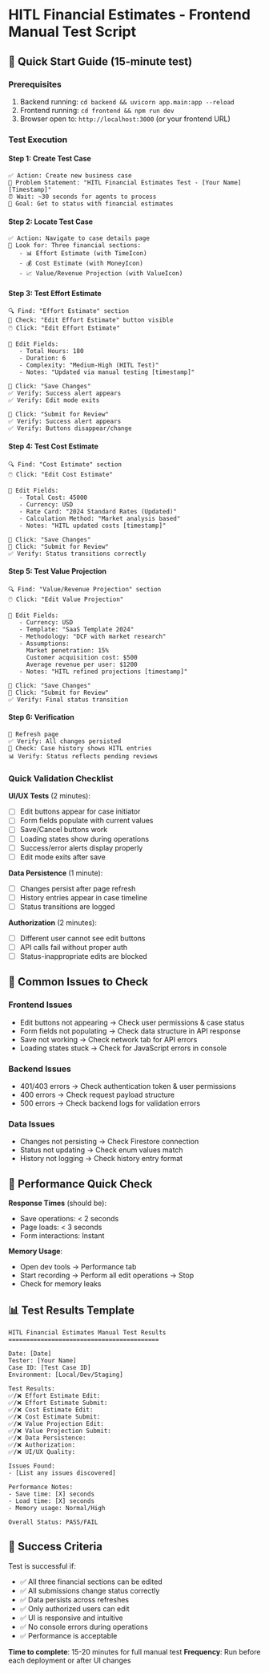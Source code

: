 # HITL Financial Estimates - Frontend Manual Test Script

## 🎯 Quick Start Guide (15-minute test)

### Prerequisites
1. Backend running: `cd backend && uvicorn app.main:app --reload`
2. Frontend running: `cd frontend && npm run dev`
3. Browser open to: `http://localhost:3000` (or your frontend URL)

### Test Execution

#### Step 1: Create Test Case
```
✅ Action: Create new business case
📝 Problem Statement: "HITL Financial Estimates Test - [Your Name] [Timestamp]"
⏰ Wait: ~30 seconds for agents to process
🎯 Goal: Get to status with financial estimates
```

#### Step 2: Locate Test Case
```
✅ Action: Navigate to case details page
👀 Look for: Three financial sections:
   - 📊 Effort Estimate (with TimeIcon)
   - 💰 Cost Estimate (with MoneyIcon) 
   - 📈 Value/Revenue Projection (with ValueIcon)
```

#### Step 3: Test Effort Estimate
```
🔍 Find: "Effort Estimate" section
👀 Check: "Edit Effort Estimate" button visible
🖱️ Click: "Edit Effort Estimate"

📝 Edit Fields:
   - Total Hours: 180
   - Duration: 6
   - Complexity: "Medium-High (HITL Test)"
   - Notes: "Updated via manual testing [timestamp]"

💾 Click: "Save Changes"
✅ Verify: Success alert appears
✅ Verify: Edit mode exits

🚀 Click: "Submit for Review"
✅ Verify: Success alert appears
✅ Verify: Buttons disappear/change
```

#### Step 4: Test Cost Estimate
```
🔍 Find: "Cost Estimate" section
🖱️ Click: "Edit Cost Estimate"

📝 Edit Fields:
   - Total Cost: 45000
   - Currency: USD
   - Rate Card: "2024 Standard Rates (Updated)"
   - Calculation Method: "Market analysis based"
   - Notes: "HITL updated costs [timestamp]"

💾 Click: "Save Changes"
🚀 Click: "Submit for Review"
✅ Verify: Status transitions correctly
```

#### Step 5: Test Value Projection
```
🔍 Find: "Value/Revenue Projection" section
🖱️ Click: "Edit Value Projection"

📝 Edit Fields:
   - Currency: USD
   - Template: "SaaS Template 2024"
   - Methodology: "DCF with market research"
   - Assumptions: 
     Market penetration: 15%
     Customer acquisition cost: $500
     Average revenue per user: $1200
   - Notes: "HITL refined projections [timestamp]"

💾 Click: "Save Changes"
🚀 Click: "Submit for Review"
✅ Verify: Final status transition
```

#### Step 6: Verification
```
🔄 Refresh page
✅ Verify: All changes persisted
👀 Check: Case history shows HITL entries
📊 Verify: Status reflects pending reviews
```

### Quick Validation Checklist

**UI/UX Tests** (2 minutes):
- [ ] Edit buttons appear for case initiator
- [ ] Form fields populate with current values
- [ ] Save/Cancel buttons work
- [ ] Loading states show during operations
- [ ] Success/error alerts display properly
- [ ] Edit mode exits after save

**Data Persistence** (1 minute):
- [ ] Changes persist after page refresh
- [ ] History entries appear in case timeline
- [ ] Status transitions are logged

**Authorization** (2 minutes):
- [ ] Different user cannot see edit buttons
- [ ] API calls fail without proper auth
- [ ] Status-inappropriate edits are blocked

## 🐛 Common Issues to Check

### Frontend Issues
- Edit buttons not appearing → Check user permissions & case status
- Form fields not populating → Check data structure in API response
- Save not working → Check network tab for API errors
- Loading states stuck → Check for JavaScript errors in console

### Backend Issues
- 401/403 errors → Check authentication token & user permissions
- 400 errors → Check request payload structure
- 500 errors → Check backend logs for validation errors

### Data Issues
- Changes not persisting → Check Firestore connection
- Status not updating → Check enum values match
- History not logging → Check history entry format

## 🚀 Performance Quick Check

**Response Times** (should be):
- Save operations: < 2 seconds
- Page loads: < 3 seconds
- Form interactions: Instant

**Memory Usage**:
- Open dev tools → Performance tab
- Start recording → Perform all edit operations → Stop
- Check for memory leaks

## 📊 Test Results Template

```
HITL Financial Estimates Manual Test Results
==========================================

Date: [Date]
Tester: [Your Name]
Case ID: [Test Case ID]
Environment: [Local/Dev/Staging]

Test Results:
✅/❌ Effort Estimate Edit: 
✅/❌ Effort Estimate Submit: 
✅/❌ Cost Estimate Edit: 
✅/❌ Cost Estimate Submit: 
✅/❌ Value Projection Edit: 
✅/❌ Value Projection Submit: 
✅/❌ Data Persistence: 
✅/❌ Authorization: 
✅/❌ UI/UX Quality: 

Issues Found:
- [List any issues discovered]

Performance Notes:
- Save time: [X] seconds
- Load time: [X] seconds
- Memory usage: Normal/High

Overall Status: PASS/FAIL
```

## 🎉 Success Criteria

Test is successful if:
- ✅ All three financial sections can be edited
- ✅ All submissions change status correctly
- ✅ Data persists across refreshes
- ✅ Only authorized users can edit
- ✅ UI is responsive and intuitive
- ✅ No console errors during operations
- ✅ Performance is acceptable

**Time to complete**: 15-20 minutes for full manual test
**Frequency**: Run before each deployment or after UI changes 